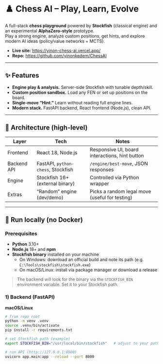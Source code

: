 # ♟️ Chess AI – Play, Learn, Evolve

A full-stack **chess playground** powered by **Stockfish** (classical engine) and an experimental **AlphaZero-style** prototype.  
Play a strong engine, analyze custom positions, get hints, and explore modern AI ideas (policy/value networks + MCTS).

- **Live site:** https://yinon-chess-ai.vercel.app/
- **Repo:** https://github.com/yinonkedem/ChessAI

---

## ✨ Features

- **Engine play & analysis.** Server-side Stockfish with tunable depth/skill.
- **Custom position sandbox.** Load any FEN or set up positions on the board.
- **Single-move “Hint.”** Learn without reading full engine lines.
- **Modern stack.** FastAPI backend, React frontend (Node.js), clean API.

---

## 🧩 Architecture (high-level)

| Layer        | Tech                              | Notes |
|--------------|-----------------------------------|-------|
| Frontend     | React 18, Node.js                 | Responsive UI, board interactions, hint button |
| Backend API  | FastAPI, `python-chess`, Stockfish| `/engine/best-move`, JSON responses |
| Engine       | Stockfish 16+ (external binary)   | Controlled via Python wrapper |
| Extras       | “Random” engine (dev/demo)        | Picks a random legal move (useful for testing) |

---

## 🚀 Run locally (no Docker)

### Prerequisites
- **Python** 3.10+  
- **Node.js** 18+ and **npm**
- **Stockfish binary** installed on your machine  
  - On Windows: download an official build and note its path (e.g. `C:\Tools\stockfish\stockfish.exe`)  
  - On macOS/Linux: install via package manager or download a release

> The backend will look for the binary via the `STOCKFISH_BIN` environment variable. Set it to your Stockfish path.

### 1) Backend (FastAPI)

**macOS/Linux**
```bash
# from repo root
python -m venv .venv
source .venv/bin/activate
pip install -r requirements.txt

# set Stockfish path (example)
export STOCKFISH_BIN="/usr/local/bin/stockfish"   # adjust to your path

# run API (http://127.0.0.1:8000)
uvicorn app.main:app --reload --port 8000
